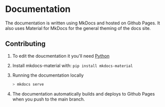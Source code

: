 # Documentation

The documentation is written using MkDocs and hosted on Github Pages. It also uses Material for MkDocs for the general theming of the docs site.

## Contributing

1. To edit the doucmentation it you'll need [Python](https://www.python.org/downloads/)

2. Install mkdocs-material with:
   `pip install mkdocs-material`

3. Running the documentation locally

    ```bash
    > mkdocs serve
    ```

4. The documentation automatically builds and deploys to Github Pages when you push to the main branch.

